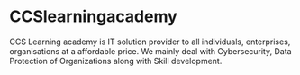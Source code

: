 # CCSlearningacademy
CCS Learning academy is IT solution provider to all individuals, enterprises, organisations at a affordable price. We mainly deal with Cybersecurity, Data Protection of Organizations along with Skill development.
